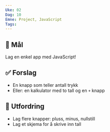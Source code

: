 ```yaml
---
Uke: 02
Dag: 10
Emne: Project, JavaScript
Tags:
---
```

## 🎯 Mål
Lag en enkel app med JavaScript!

## ✅ Forslag
- En knapp som teller antall trykk
- Eller: en kalkulator med to tall og en `+` knapp

## 🧠 Utfordring
- Lag flere knapper: pluss, minus, nullstill
- Lag et skjema for å skrive inn tall